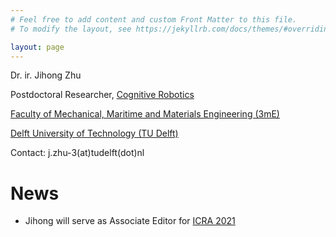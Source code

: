 ```yaml
---
# Feel free to add content and custom Front Matter to this file.
# To modify the layout, see https://jekyllrb.com/docs/themes/#overriding-theme-defaults

layout: page
---
```

Dr. ir. Jihong Zhu

Postdoctoral Researcher, [Cognitive Robotics](https://www.tudelft.nl/en/3me/about/departments/cognitive-robotics-cor/)

[Faculty of Mechanical, Maritime and Materials Engineering (3mE)](https://www.tudelft.nl/en/3me/)

[Delft University of Technology (TU Delft)](https://www.tudelft.nl/en)

Contact: j.zhu-3(at)tudelft(dot)nl



# News
* Jihong will serve as Associate Editor for [ICRA 2021](http://www.icra2021.org/)
